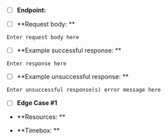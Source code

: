 - [ ] **Endpoint:**

- [ ] **Request body: **
```
Enter request body here
```
- [ ] **Example successful response: **
```
Enter response here
```
- [ ] **Example unsuccessful response: **
```
Enter unsuccessful response(s) error message here
```
- [ ] **Edge Case #1**

* **Resources: **

* **Timebox: **
